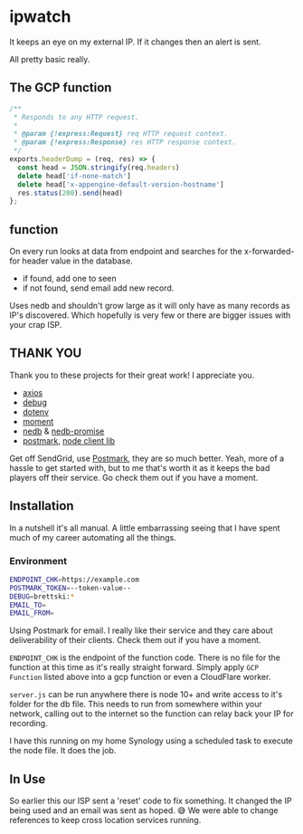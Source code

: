 # ipwatch

It keeps an eye on my external IP. If it changes then an alert is sent.

All pretty basic really.

## The GCP function

```JavaScript
/**
 * Responds to any HTTP request.
 *
 * @param {!express:Request} req HTTP request context.
 * @param {!express:Response} res HTTP response context.
 */
exports.headerDump = (req, res) => {
  const head = JSON.stringify(req.headers)
  delete head['if-none-match']
  delete head['x-appengine-default-version-hostname']
  res.status(200).send(head)
};
```

## function

On every run looks at data from endpoint and searches for the x-forwarded-for header value in the database.

- if found, add one to seen
- if not found, send email add new record.

Uses nedb and shouldn't grow large as it will only have as many records as IP's discovered. Which hopefully is very few or there are bigger issues with your crap ISP. 

## THANK YOU

Thank you to these projects for their great work! I appreciate you.

- [axios](https://www.npmjs.com/package/axios)
- [debug](https://www.npmjs.com/package/debug)
- [dotenv](https://www.npmjs.com/package/dotenv)
- [moment](https://www.npmjs.com/package/moment)
- [nedb](https://www.npmjs.com/package/nedb) & [nedb-promise](https://www.npmjs.com/package/nedb-promise)
- [postmark](https://postmarkapp.com), [node client lib](https://www.npmjs.com/package/postmark)

Get off SendGrid, use [Postmark](https://postmarkapp.com), they are so much better. Yeah, more of a hassle to get started with, but to me that's worth it as it keeps the bad players off their service. Go check them out if you have a moment.

## Installation

In a nutshell it's all manual. A little embarrassing seeing that I have spent much of my career automating all the things.

### Environment

```sh
ENDPOINT_CHK=https://example.com
POSTMARK_TOKEN=--token-value--
DEBUG=brettski:*
EMAIL_TO=
EMAIL_FROM=
```

Using Postmark for email. I really like their service and they care about deliverability of their clients. Check them out if you have a moment.

`ENDPOINT_CHK` is the endpoint of the function code. There is no file for the function at this time as it's really straight forward. Simply apply `GCP Function` listed above into a gcp function or even a CloudFlare worker.

`server.js` can be run anywhere there is node 10+ and write access to it's folder for the db file. This needs to run from somewhere within your network, calling out to the internet so the function can relay back your IP for recording. 

I have this running on my home Synology using a scheduled task to execute the node file. It does the job. 

## In Use

So earlier this our ISP sent a 'reset' code to fix something. It changed the IP being used and an email was sent as hoped. 😅 We were able to change references to keep cross location services running. 
